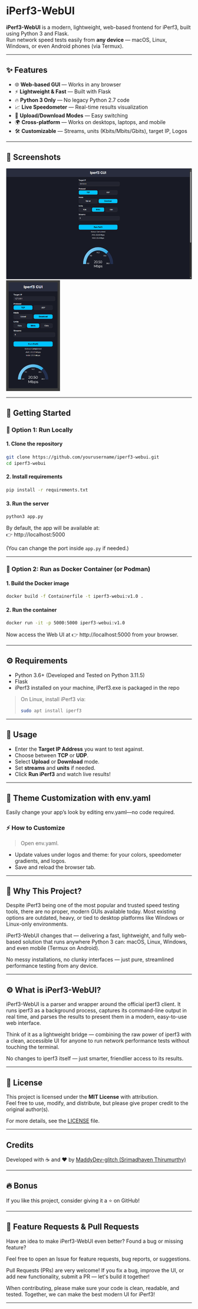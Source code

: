 # iPerf3-WebUI

**iPerf3-WebUI** is a modern, lightweight, web-based frontend for iPerf3, built using Python 3 and Flask.  
Run network speed tests easily from **any device** — macOS, Linux, Windows, or even Android phones (via Termux).

---

## ✨ Features

- 🌐 **Web-based GUI** — Works in any browser
- ⚡ **Lightweight & Fast** — Built with Flask
- 🔥 **Python 3 Only** — No legacy Python 2.7 code
- 📈 **Live Speedometer** — Real-time results visualization
- 🔄 **Upload/Download Modes** — Easy switching
- 🌍 **Cross-platform** — Works on desktops, laptops, and mobile
- 🛠 **Customizable** — Streams, units (Kbits/Mbits/Gbits), target IP, Logos

---

## 📸 Screenshots
<p align="left">
  <img src="https://raw.githubusercontent.com/MaddyDev-glitch/iperf3-webui/main/images/ipg1.PNG" alt="iPerf3 UI Screenshot 1" height="300" style="margin-right: 10px;"/>
  <img src="https://raw.githubusercontent.com/MaddyDev-glitch/iperf3-webui/main/images/ipg2.PNG" alt="iPerf3 UI Screenshot 2" height="300"/>
</p>

---

## 🚀 Getting Started

### 🔧 Option 1: Run Locally

#### 1. Clone the repository

```bash
git clone https://github.com/yourusername/iperf3-webui.git
cd iperf3-webui
```

#### 2. Install requirements

```bash
pip install -r requirements.txt
```

#### 3. Run the server

```bash
python3 app.py
```

By default, the app will be available at:  
👉 http://localhost:5000

(You can change the port inside `app.py` if needed.)

---

### 🐳 Option 2: Run as Docker Container (or Podman)

#### 1. Build the Docker image

```bash
docker build -f Containerfile -t iperf3-webui:v1.0 .
```

#### 2. Run the container

```bash
docker run -it -p 5000:5000 iperf3-webui:v1.0
```

Now access the Web UI at 👉 http://localhost:5000 from your browser.

---

## ⚙️ Requirements

- Python 3.6+ (Developed and Tested on Python 3.11.5)
- Flask 
- iPerf3 installed on your machine, iPerf3.exe is packaged in the repo

> On Linux, install iPerf3 via:  
> ```bash
> sudo apt install iperf3
> ```

---

## 👋 Usage

- Enter the **Target IP Address** you want to test against.
- Choose between **TCP** or **UDP**.
- Select **Upload** or **Download** mode.
- Set **streams** and **units** if needed.
- Click **Run iPerf3** and watch live results!

---

## 🎨 Theme Customization with env.yaml
Easily change your app’s look by editing env.yaml—no code required.

### ⚡ How to Customize
> Open env.yaml.

- Update values under logos and theme: for your colors, speedometer gradients, and logos.
- Save and reload the browser tab.

---

## 🧐 Why This Project?

Despite iPerf3 being one of the most popular and trusted speed testing tools, there are no proper, modern GUIs available today.
Most existing options are outdated, heavy, or tied to desktop platforms like Windows or Linux-only environments.

iPerf3-WebUI changes that — delivering a fast, lightweight, and fully web-based solution that runs anywhere Python 3 can: macOS, Linux, Windows, and even mobile (Termux on Android).

No messy installations, no clunky interfaces — just pure, streamlined performance testing from any device.

---

## ⚙️ What is iPerf3-WebUI?
iPerf3-WebUI is a parser and wrapper around the official iperf3 client.
It runs iperf3 as a background process, captures its command-line output in real time, and parses the results to present them in a modern, easy-to-use web interface.

Think of it as a lightweight bridge — combining the raw power of iperf3 with a clean, accessible UI for anyone to run network performance tests without touching the terminal.

No changes to iperf3 itself — just smarter, friendlier access to its results.

---

## 📄 License

This project is licensed under the **MIT License** with attribution.  
Feel free to use, modify, and distribute, but please give proper credit to the original author(s).

For more details, see the [LICENSE](LICENSE) file.

---

## Credits

Developed with ☕ and ❤️ by [MaddyDev-glitch (Srimadhaven Thirumurthy)](https://github.com/MaddyDev-glitch)

---

## 🔥 Bonus

If you like this project, consider giving it a ⭐️ on GitHub!

---

## 🚀 Feature Requests & Pull Requests
Have an idea to make iPerf3-WebUI even better?
Found a bug or missing feature?

Feel free to open an Issue for feature requests, bug reports, or suggestions.

Pull Requests (PRs) are very welcome!
If you fix a bug, improve the UI, or add new functionality, submit a PR — let's build it together!

When contributing, please make sure your code is clean, readable, and tested.
Together, we can make the best modern UI for iPerf3!

---

#

